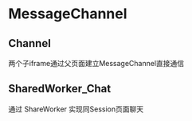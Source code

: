 # MessageChannel
## Channel
两个子iframe通过父页面建立MessageChannel直接通信
## SharedWorker_Chat 
通过 ShareWorker 实现同Session页面聊天
